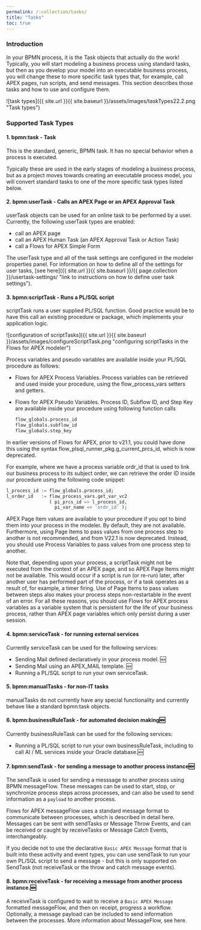 ```yaml
---
permalink: /:collection/tasks/
title: "Tasks"
toc: true
---
```

### Introduction

In your BPMN process, it is the Task objects that actually do the work!  Typically, you will start modeling a business process using standard tasks, but then as you develop your model into an executable business process, you will change these to more specific task types  that, for example, call  APEX pages, run scripts, and send messages.  This section describes those tasks and how to use and configure them.

![task types]({{ site.url }}{{ site.baseurl }}/assets/images/taskTypes22.2.png "Task types")

### Supported Task Types

#### 1. bpmn:task - Task

This is the standard, generic, BPMN task.  It has no special behavior when a process is executed.

Typically these are used in the early stages of modeling a business process, but as a project moves towards creating an executable process model, you will convert standard tasks to one of the more specific task types listed below.

#### 2. bpmn:userTask - Calls an APEX Page or an APEX Approval Task

userTask objects can be used for an online task to be performed by a user.  Currently, the following userTask types are enabled:

- call an APEX page
- call an APEX Human Task (an APEX Approval Task or Action Task)
- call a Flows for APEX Simple Form

The userTask type and all of the task settings are configured in the modeler properties panel.   For information on how to define all of the settings for user tasks, [see here]({{ site.url }}{{ site.baseurl }}/{{ page.collection }}/usertask-settings/ "link to instructions on how to define user task settings").

#### 3. bpmn:scriptTask - Runs a PL/SQL script

scriptTask runs a user supplied PL/SQL function.  Good practice would be to have this call an existing procedure or package, which implements your application logic.

![configuration of scriptTasks]({{ site.url }}{{ site.baseurl }}/assets/images/configureScriptTask.png "configuring scriptTasks in the Flows for APEX modeler")

Process variables and pseudo variables are available inside your PL/SQL procedure as follows:

- Flows for APEX Process Variables.
  Process variables can be retrieved and used inside your procedure, using the flow_process_vars setters and getters.
- Flows for APEX Pseudo Variables.
  Process ID, Subflow ID, and Step Key are available inside your procedure using following function calls

  ```sql
  flow_globals.process_id
  flow_globals.subflow_id
  flow_globals.step_key
  ```

In earlier versions of Flows for APEX, prior to v21.1, you could have done this using the syntax flow_plsql_runner_pkg.g_current_prcs_id, which is now deprecated.

For example, where we have a process variable ordr_id that is used to link our business process to its subject order, we can retrieve the order ID inside our procedure using the following code snippet:

```sql
l_process_id := flow_globals.process_id;
l_order_id   := flow_process_vars.get_var_vc2
                ( pi_prcs_id => l_process_id, 
                  pi_var_name => 'ordr_id' );
```

APEX Page Item values are available to your procedure if you opt to bind them into your process in the modeler.  By default, they are not available.  Furthermore, using Page Items to pass values from one process step to another is not recommended, and from V22.1 is now deprecated.  Instead, you should use Process Variables to pass values from one process step to another.

Note that, depending upon your process, a scriptTask might not be executed from the context of an APEX page, and so APEX Page Items might not be available.  This would occur if a script is run (or re-run) later, after another user has performed part of the process, or if a task operates as a result of, for example, a timer firing.  Use of Page Items to pass values between steps also makes your process steps non-restartable in the event of an error.  For all these reasons, you should use Flows for APEX process variables as a variable system that is persistent for the life of your business process, rather than APEX page variables which only persist during a user session.

#### 4. bpmn:serviceTask - for running external services

Currently serviceTask can be used for the following services:

- Sending Mail defined declaratively in your process model. 🆕
- Sending Mail using an APEX_MAIL template. 🆕
- Running a PL/SQL script to run your own serviceTask.

#### 5. bpmn:manualTasks - for non-IT tasks

manualTasks do not currently have any special functionality and currently behave like a standard bpmn:task objects.

#### 6. bpmn:businessRuleTask - for automated decision making🆕

Currently businessRuleTask can be used for the following services:

- Running a PL/SQL script to run your own businessRuleTask, including to call AI / ML services inside your Oracle database.🆕

#### 7. bpmn:sendTask - for sending a message to another process instance🆕

The sendTask is used for sending a messsage to another process using BPMN messageFlow.  These messages can be used to start, stop, or synchronize process steps across processes, and can also be used to send information as a `payload` to another process.

Flows for APEX messageFlow uses a standard message format to communicate between processes, which is described in detail here.  Messages can be sent with sendTasks or Message Throw Events, and can be received or caught by receiveTasks or Message Catch Events, interchangeably.

If you decide not to use the declarative `Basic APEX Message` format that is built into these activity and event types, you can use sendTask to run your own PL/SQL script to send a message - but this is only supported on SendTask (not receiveTask or the throw and catch message events).

#### 8. bpmn:receiveTask - for receiving a message from another process instance.🆕

A receiveTask is configured to wait to receive a `Basic APEX Message` formatted messageFlow, and then on receipt, progress a workflow.  Optionally, a message payload can be included to send information between the processes.  More information about MessageFlow, see here.

